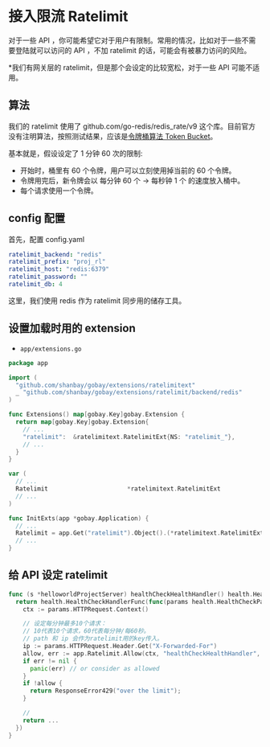 # 接入限流 Ratelimit

对于一些 API ，你可能希望它对于用户有限制。常用的情况，比如对于一些不需要登陆就可以访问的 API ，不加 ratelimit 的话，可能会有被暴力访问的风险。

\*我们有网关层的 ratelimit，但是那个会设定的比较宽松，对于一些 API 可能不适用。

## 算法

我们的 ratelimit 使用了 github.com/go-redis/redis_rate/v9 这个库。目前官方没有注明算法，按照测试结果，应该是[令牌桶算法 Token Bucket](https://en.wikipedia.org/wiki/Token_bucket)。

基本就是，假设设定了 1 分钟 60 次的限制:

- 开始时，桶里有 60 个令牌，用户可以立刻使用掉当前的 60 个令牌。
- 令牌用完后，新令牌会以 每分钟 60 个 -> 每秒钟 1 个 的速度放入桶中。
- 每个请求使用一个令牌。

## config 配置

首先，配置 config.yaml

```yaml
ratelimit_backend: "redis"
ratelimit_prefix: "proj_rl"
ratelimit_host: "redis:6379"
ratelimit_password: ""
ratelimit_db: 4
```

这里，我们使用 redis 作为 ratelimit 同步用的储存工具。

## 设置加载时用的 extension

- `app/extensions.go`

```go
package app

import (
  "github.com/shanbay/gobay/extensions/ratelimitext"
  _ "github.com/shanbay/gobay/extensions/ratelimit/backend/redis"
)

func Extensions() map[gobay.Key]gobay.Extension {
  return map[gobay.Key]gobay.Extension{
    // ...
    "ratelimit":  &ratelimitext.RatelimitExt{NS: "ratelimit_"},
    // ...
  }
}

var (
  // ...
  Ratelimit                      *ratelimitext.RatelimitExt
  // ...
)

func InitExts(app *gobay.Application) {
  // ...
  Ratelimit = app.Get("ratelimit").Object().(*ratelimitext.RatelimitExt)
  // ...
}
```

## 给 API 设定 ratelimit

```go
func (s *helloworldProjectServer) healthCheckHealthHandler() health.HealthCheckHandler {
  return health.HealthCheckHandlerFunc(func(params health.HealthCheckParams) middleware.Responder {
    ctx := params.HTTPRequest.Context()

    // 设定每分钟最多10个请求：
    // 10代表10个请求，60代表每分钟/每60秒。
    // path 和 ip 会作为ratelimit用的key传入。
    ip := params.HTTPRequest.Header.Get("X-Forwarded-For")
    allow, err := app.Ratelimit.Allow(ctx, "healthCheckHealthHandler", ip, 10, 60)
    if err != nil {
      panic(err) // or consider as allowed
    }
    if !allow {
      return ResponseError429("over the limit");
    }

    //
    return ...
  })
}
```
